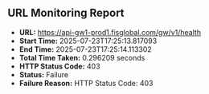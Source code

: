 ## URL Monitoring Report

- **URL:** https://api-gw1-prod1.fisglobal.com/gw/v1/health
- **Start Time:** 2025-07-23T17:25:13.817093
- **End Time:** 2025-07-23T17:25:14.113302
- **Total Time Taken:** 0.296209 seconds
- **HTTP Status Code:** 403
- **Status:** Failure
- **Failure Reason:** HTTP Status Code: 403

